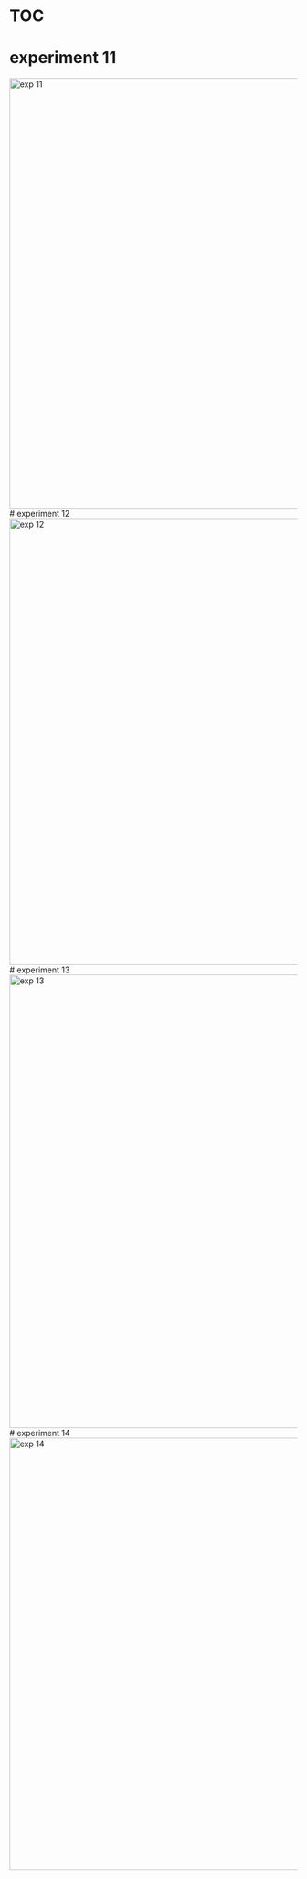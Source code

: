 # TOC
# experiment 11
<img width="753" alt="exp 11" src="https://user-images.githubusercontent.com/112737459/215658198-5e3cf2bd-04fc-41e2-9b21-6068360e59a2.png">
# experiment 12
<img width="781" alt="exp  12" src="https://user-images.githubusercontent.com/112737459/215663087-7ebf0d00-9a9b-4e5d-9b40-9001d03f264d.png">
# experiment 13
<img width="793" alt="exp 13" src="https://user-images.githubusercontent.com/112737459/215663532-96600d5d-aaa0-4853-bdd8-d4e9dbbb0c22.png">
# experiment 14
<img width="756" alt="exp 14" src="https://user-images.githubusercontent.com/112737459/215663843-58ba2bc1-3b83-4589-9e48-78bd2f6010db.png">
